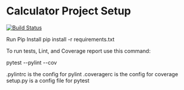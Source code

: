 # Calculator Project Setup
[![Build Status](https://app.travis-ci.com/kc625/calc2.svg?branch=main)](https://app.travis-ci.com/kc625/calc2.svg?branch=main)

Run Pip Install
pip install -r requirements.txt

To run tests, Lint, and Coverage report use this command:

pytest  --pylint --cov

.pylintrc is the config for pylint
.coveragerc is the config for coverage
setup.py is a config file for pytest
